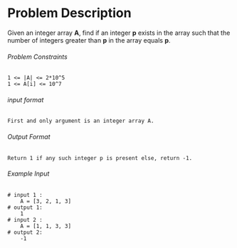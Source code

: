 # Problem Description

Given an integer array **A**, find if an integer **p** exists in the array such that the number of integers greater than **p** in the array equals **p**.

###### Problem Constraints

```
1 <= |A| <= 2*10^5
1 <= A[i] <= 10^7
```

###### input format

``` 
First and only argument is an integer array A.
```

###### Output Format

```
Return 1 if any such integer p is present else, return -1.
```

###### Example Input

```
# input 1 : 
    A = [3, 2, 1, 3]
# output 1: 
    1
# input 2 : 
    A = [1, 1, 3, 3]
# output 2: 
    -1
```
